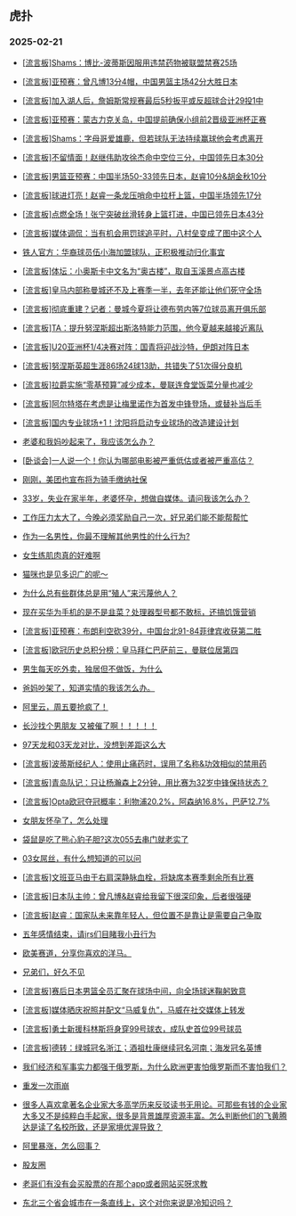 ## 虎扑 
### 2025-02-21

+ [[流言板]Shams：博比-波蒂斯因服用违禁药物被联盟禁赛25场](https://bbs.hupu.com/630680902.html)

+ [[流言板]亚预赛：曾凡博13分4帽，中国男篮主场42分大胜日本](https://bbs.hupu.com/630678913.html)

+ [[流言板]加入湖人后，詹姆斯常规赛最后5秒扳平或反超球合计29投1中](https://bbs.hupu.com/630680529.html)

+ [[流言板]亚预赛：蒙古力克关岛，中国提前确保小组前2晋级亚洲杯正赛](https://bbs.hupu.com/630676665.html)

+ [[流言板]Shams：字母哥爱雄鹿，但若球队无法持续赢球他会考虑离开](https://bbs.hupu.com/630680420.html)

+ [[流言板]不留情面！赵继伟助攻徐杰命中空位三分，中国领先日本30分](https://bbs.hupu.com/630678684.html)

+ [[流言板]男篮亚预赛：中国半场50-33领先日本，赵睿10分&amp;胡金秋10分](https://bbs.hupu.com/630677847.html)

+ [[流言板]球进灯亮！赵睿一条龙压哨命中拉杆上篮，中国半场领先17分](https://bbs.hupu.com/630677812.html)

+ [[流言板]点燃全场！张宁突破丝滑转身上篮打进，中国已领先日本43分](https://bbs.hupu.com/630678842.html)

+ [[流言板]媒体调侃：当有机会用罚球追平时，八村垒变成了图中这个人](https://bbs.hupu.com/630676135.html)

+ [铁人官方：华裔球员伍小海加盟球队，正积极推动归化事宜](https://bbs.hupu.com/630673970.html)

+ [[流言板]体坛：小奥斯卡中文名为“奥古楼”，取自玉溪景点高古楼](https://bbs.hupu.com/630669410.html)

+ [[流言板]皇马内部称曼城还不及上赛季一半，去年还能让他们死守全场](https://bbs.hupu.com/630678161.html)

+ [[流言板]彻底重建？记者：曼城今夏将让德布劳内等7位球员离开俱乐部](https://bbs.hupu.com/630679564.html)

+ [[流言板]TA：提升努涅斯超出斯洛特能力范围，他今夏越来越接近离队](https://bbs.hupu.com/630674847.html)

+ [[流言板]U20亚洲杯1/4决赛对阵：国青将迎战沙特，伊朗对阵日本](https://bbs.hupu.com/630675033.html)

+ [[流言板]努涅斯英超生涯86场24球13助，共错失了51次得分良机](https://bbs.hupu.com/630671203.html)

+ [[流言板]拉爵实施“零基预算”减少成本，曼联连食堂饭菜分量也减少](https://bbs.hupu.com/630680254.html)

+ [[流言板]阿尔特塔在考虑是让梅里诺作为首发中锋登场，或替补当后手](https://bbs.hupu.com/630675152.html)

+ [[流言板]国内专业球场+1！沈阳将启动专业球场的改造建设计划](https://bbs.hupu.com/630674075.html)

+ [老婆和我妈吵起来了，我应该怎么办？](https://bbs.hupu.com/630675845.html)

+ [[卧谈会]一人说一个！你认为哪部电影被严重低估或者被严重高估？](https://bbs.hupu.com/630677512.html)

+ [刚刚，美团也宣布将为骑手缴纳社保](https://bbs.hupu.com/630677237.html)

+ [33岁，失业在家半年，老婆怀孕，想做自媒体。请问我该怎么办？](https://bbs.hupu.com/630675835.html)

+ [工作压力太大了，今晚必须奖励自己一次，好兄弟们能不能帮帮忙](https://bbs.hupu.com/630676122.html)

+ [作为一名男性，你最不理解其他男性的什么行为?](https://bbs.hupu.com/630675846.html)

+ [女生练肌肉真的好难啊](https://bbs.hupu.com/630677904.html)

+ [猫咪也是见多识广的呢～](https://bbs.hupu.com/630676441.html)

+ [为什么总有些群体总是用“殖人”来污蔑他人？](https://bbs.hupu.com/630679592.html)

+ [现在买华为手机的是不是韭菜？处理器型号都不敢标，还搞饥饿营销](https://bbs.hupu.com/630678197.html)

+ [[流言板]亚预赛：布朗利空砍39分，中国台北91-84菲律宾收获第二胜](https://bbs.hupu.com/630678459.html)

+ [[流言板]欧冠历史总积分榜：皇马拜仁巴萨前三，曼联位居第四](https://bbs.hupu.com/630677917.html)

+ [男生每天吃外卖，独居但不做饭，为什么](https://bbs.hupu.com/630676869.html)

+ [爸妈吵架了，知道实情的我该怎么办。](https://bbs.hupu.com/630679515.html)

+ [阿里云，周五要抢疯了！](https://bbs.hupu.com/630679517.html)

+ [长沙找个男朋友 又被催了啊！！！！！](https://bbs.hupu.com/630679205.html)

+ [97天龙和03天龙对比，没想到差距这么大](https://bbs.hupu.com/630677918.html)

+ [[流言板]波蒂斯经纪人：使用止痛药时，误用了名称&amp;功效相似的禁用药](https://bbs.hupu.com/630681196.html)

+ [[流言板]青岛队记：只让杨瀚森上2分钟，用比赛为32岁中锋保持状态？](https://bbs.hupu.com/630679723.html)

+ [[流言板]Opta欧冠夺冠概率：利物浦20.2%，阿森纳16.8%，巴萨12.7%](https://bbs.hupu.com/630680488.html)

+ [女朋友怀孕了，怎么处理](https://bbs.hupu.com/630679746.html)

+ [袋鼠是吃了熊心豹子胆?这次055去串门就老实了](https://bbs.hupu.com/630679741.html)

+ [03女屌丝，有什么想知道的可以问](https://bbs.hupu.com/630680444.html)

+ [[流言板]文班亚马由于右肩深静脉血栓，将缺席本赛季剩余所有比赛](https://bbs.hupu.com/630681767.html)

+ [[流言板]日本队主帅：曾凡博&amp;赵睿给我留下很深印象，后者很强硬](https://bbs.hupu.com/630679893.html)

+ [[流言板]赵睿：国家队未来靠年轻人，但位置不是靠让是需要自己争取](https://bbs.hupu.com/630680959.html)

+ [五年感情结束，请jrs们目睹我小丑行为](https://bbs.hupu.com/630680191.html)

+ [欧美赛道，分享你喜欢的洋马。](https://bbs.hupu.com/630679413.html)

+ [兄弟们，好久不见](https://bbs.hupu.com/630681163.html)

+ [[流言板]赛后日本男篮全员汇聚在球场中间，向全场球迷鞠躬致意](https://bbs.hupu.com/630680291.html)

+ [[流言板]媒体晒庆祝照并配文“马威复仇”，马威在社交媒体上转发](https://bbs.hupu.com/630680590.html)

+ [[流言板]勇士新援科林斯将身穿99号球衣，成队史首位99号球员](https://bbs.hupu.com/630680665.html)

+ [[流言板]德转：绿城冠名浙江；酒祖杜康继续冠名河南；海发冠名英博](https://bbs.hupu.com/630677255.html)

+ [我们经济和军事实力都强于俄罗斯，为什么欧洲更害怕俄罗斯而不害怕我们？](https://bbs.hupu.com/630680908.html)

+ [重发一次雨崩](https://bbs.hupu.com/630680800.html)

+ [很多人喜欢拿著名企业家大多高学历来反驳读书无用论。可那些有钱的企业家大多又不是纯粹白手起家，很多是背景雄厚资源丰富。怎么判断他们的飞黄腾达是读了名校所致，还是家境优渥导致？](https://bbs.hupu.com/630680211.html)

+ [阿里暴涨，怎么回事？](https://bbs.hupu.com/630680441.html)

+ [股友圈](https://bbs.hupu.com/630680449.html)

+ [老哥们有没有会买股票的在那个app或者网站买呀求教](https://bbs.hupu.com/630679927.html)

+ [东北三个省会城市在一条直线上，这个对你来说是冷知识吗？](https://bbs.hupu.com/630680006.html)

